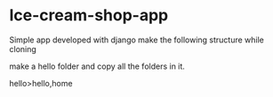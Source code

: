 # Ice-cream-shop-app
Simple app developed with django
make the following structure while cloning

make a hello folder and copy all the folders in it.

hello>hello,home
